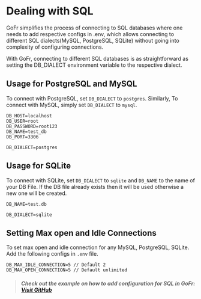 # Dealing with SQL

GoFr simplifies the process of connecting to SQL databases where one needs to add respective configs in .env,
which allows connecting to different SQL dialects(MySQL, PostgreSQL, SQLite) without going into complexity of configuring connections.

With GoFr, connecting to different SQL databases is as straightforward as setting the DB_DIALECT environment variable to the respective dialect.

## Usage for PostgreSQL and MySQL
To connect with PostgreSQL, set `DB_DIALECT` to `postgres`. Similarly, To connect with MySQL, simply set `DB_DIALECT` to `mysql`.

```dotenv
DB_HOST=localhost
DB_USER=root
DB_PASSWORD=root123
DB_NAME=test_db
DB_PORT=3306

DB_DIALECT=postgres
```

## Usage for SQLite
To connect with SQLite, set `DB_DIALECT` to `sqlite` and `DB_NAME` to the name of your DB File. If the DB file already exists then it will be used otherwise a new one will be created.

```dotenv
DB_NAME=test.db

DB_DIALECT=sqlite
```

## Setting Max open and Idle Connections

To set max open and idle connection for any MySQL, PostgreSQL, SQLite.
Add the following configs in `.env` file.

```dotenv
DB_MAX_IDLE_CONNECTION=5 // Default 2
DB_MAX_OPEN_CONNECTION=5 // Default unlimited
```
> ##### Check out the example on how to add configuration for SQL in GoFr: [Visit GitHub](https://github.com/gofr-dev/gofr/blob/main/examples/http-server/configs/.env)
